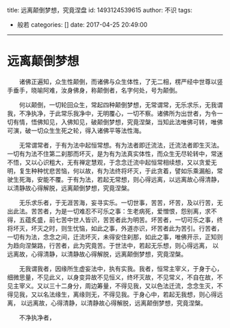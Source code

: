 title: 远离颠倒梦想，究竟涅盘
id: 1493124539615
author: 不识
tags:
  - 般若
categories: []
date: 2017-04-25 20:49:00
---
# 远离颠倒梦想
　　诸佛正遍知，众生性颠倒，而诸佛与众生体性，了无二相，楞严经中世尊以竖手垂手，晓喻阿难，汝身佛身，称颠倒者，名字何处，号为颠倒。

　　何以颠倒，一切轮回众生，常起四种颠倒梦想，无常谓常，无乐求乐，无我谓我，不净执净，于此常乐我净中，无明覆心，一切不察。诸佛所为出世者，为令一切有情，悟佛知见，入佛知见，破颠倒梦想，究竟涅槃，当知此法唯佛可转，唯佛可演，破一切众生生死之轮，得入诸佛平等法性海。
  <!-- more -->
　　无常谓常者，于有为法中起恒常想。有为法者即迁流法，迁流法者即生灭法。一切有为法不住第二刹那而坏灭，是为有为法真实体性，而众生无尽轮转中，常迷不悟，又以心识粗大，无有禅定慧观，于念念迁流中起恒常相续想，又以贪爱无明，复生种种忧悲苦恼，何以故，有为法终将坏灭，于此贪着，譬如乐乘漏船，常驶生死海，安能不覆。于有为法，若起无常想，则心得远离，以远离故心得清静，以清静故心得解脱，远离颠倒梦想，究竟涅槃。
  
　　无乐求乐者，于无涯苦海，妄寻实乐。一切世事，苦苦，坏苦，及以行苦，无出此法。苦苦者，为是一切难忍不可乐之事：生老病死，爱憎恨，怨别离，求不得，五蕴炙盛，前七苦中世人皆识，苦苦者此为明苦。坏苦者，一切可乐之事，终将坏灭，坏灭之时，则生忧恼，如此之事，外道亦识，坏苦者此为苦引。行苦者，一切有为法，念念之间，迁流坏灭，未得安住刹那，如此之事，唯佛开示，正知则为趋向涅槃路，行苦者，此为究竟苦。于世法中，若起无乐想，则心得远离， 以远离故，心得清静，以清静故心得解脱，远离颠倒梦想，究竟涅槃。
  
　　无我谓我者，因缘所生虚妄法中，执有实我。我者，恒常主宰义，于身于心，细微思量，不见此义，以身变异故不见恒义，终坏灭故，不见常义，不自在故，不见主宰义。又以三十二身分，周边筹量，不得见我，又以色法迁流，念念生灭，不得见我，又以名法缘生，离缘则无，不得见我。于身心中，若起无我想，则心得远离， 以远离故，心得清静，以清静故心得解脱，远离颠倒梦想，究竟涅槃。
  
　　不净执净者，